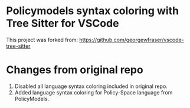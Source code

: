 # Policymodels syntax coloring with Tree Sitter for VSCode
This project was forked from:
https://github.com/georgewfraser/vscode-tree-sitter

# Changes from original repo
1. Disabled all language syntax coloring included in original repo.
2. Added language syntax coloring for Policy-Space language from PolicyModels.
